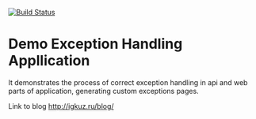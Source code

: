 [![Build Status](https://travis-ci.org/igkuz/demo_exception_handling.png)](https://travis-ci.org/igkuz/demo_exception_handling)

# Demo Exception Handling Appllication

It demonstrates the process of correct exception handling in api and web parts of application, generating custom exceptions pages.

Link to blog http://igkuz.ru/blog/
